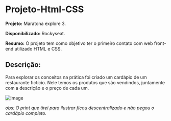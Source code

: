 # Projeto-Html-CSS

**Projeto:** Maratona explore 3.

**Disponibilizado:** Rockyseat.

**Resumo:** O projeto tem como objetivo ter o primeiro contato com web front-end utilizado HTML e CSS. 


## Descrição:

Para explorar os conceitos na prática foi criado um cardápio de um restaurante fictício. Nele temos os produtos que são vendindos, juntamente com a descrição e o preço de cada um. 

![image](https://user-images.githubusercontent.com/84606803/213831713-d9194a97-5a5a-4294-93f5-d526712632b4.png)


*obs: O print que tirei para ilustrar ficou descentralizado e não pegou o cardápio completo.* 

